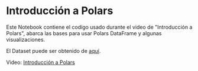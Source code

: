 # Introducción a Polars

Este Notebook contiene el codígo usado durante el video de "Introducción a Polars", abarca las bases para usar Polars DataFrame y algunas visualizaciones. 

El Dataset puede ser obtenido de [aquí](https://www.kaggle.com/datasets/rdoume/beerreviews).

Video: [Introducción a Polars](https://youtu.be/jWmewleWO1M)
